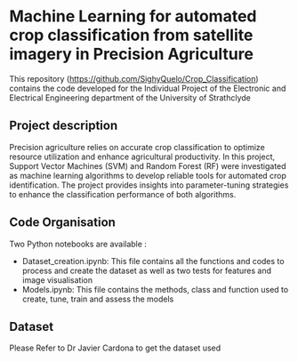 # Machine Learning for automated crop classification from satellite imagery in Precision Agriculture
This repository (https://github.com/SighyQuelo/Crop_Classification) contains the code developed for the Individual Project of the Electronic and Electrical Engineering department of the University of Strathclyde

## Project description
Precision agriculture relies on accurate crop classification to optimize resource utilization and enhance agricultural productivity. In this project, Support Vector Machines (SVM) and Random Forest (RF) were investigated as machine learning algorithms to develop reliable tools for automated crop identification. The project provides insights into parameter-tuning strategies to enhance the classification performance of both algorithms.

## Code Organisation
Two Python notebooks are available :
* Dataset_creation.ipynb: This file contains all the functions and codes to process and create the dataset as well as two tests for features and image visualisation
* Models.ipynb: This file contains the methods, class and function used to create, tune, train and assess the models

## Dataset
Please Refer to Dr Javier Cardona to get the dataset used
